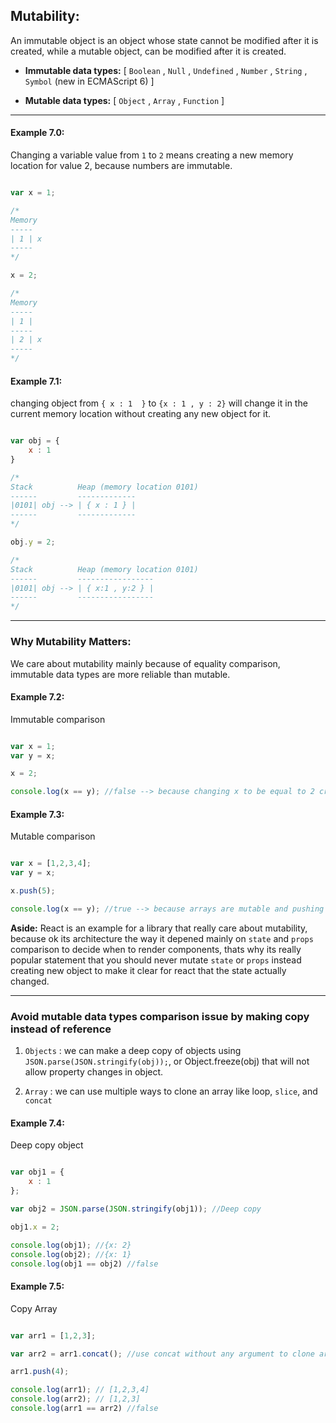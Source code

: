 ## Mutability:

An immutable object is an object whose state cannot be modified after it is created, while a mutable object, can be modified after it is created.

* **Immutable data types:**  [ `Boolean` , `Null` , `Undefined` , `Number` , `String` , `Symbol` (new in ECMAScript 6)  ]


* **Mutable data types:** [ `Object` , `Array` , `Function` ]

---

#### Example 7.0:

Changing a variable value from `1` to `2` means creating a new memory location for value 2, because numbers are immutable.

```javascript

var x = 1;

/*
Memory
-----
| 1 | x
-----
*/

x = 2;

/*
Memory
-----
| 1 |
-----
| 2 | x
-----
*/


```

#### Example 7.1:

changing object from  `{ x : 1  }` to  `{x : 1 , y : 2}` will change it in the current memory location without creating any new object for it.

```javascript

var obj = {
	x : 1
}

/*
Stack          Heap (memory location 0101)
------         -------------
|0101| obj --> | { x : 1 } |
------         -------------
*/

obj.y = 2;

/*
Stack          Heap (memory location 0101)
------         -----------------
|0101| obj --> | { x:1 , y:2 } |
------         -----------------
*/


```

---

### Why Mutability Matters:

We care about mutability mainly because of equality comparison, immutable data types are more reliable than mutable.

#### Example 7.2:

Immutable comparison

```javascript

var x = 1;
var y = x;

x = 2;

console.log(x == y); //false --> because changing x to be equal to 2 created new memory location for it and kept the old value 1 as is saved in y.

```

#### Example 7.3:

Mutable comparison

```javascript

var x = [1,2,3,4];
var y = x;

x.push(5);

console.log(x == y); //true --> because arrays are mutable and pushing number 5 is applied to both x and y, this is one of the bad things about mutable data types

```

**Aside:** React is an example for a library that really care about mutability, because ok its architecture the way it depened mainly on `state` and `props` comparison to decide when to render components, thats why its really popular statement that you should never mutate `state` or `props` instead creating new object to make it clear for react that the state actually changed.

---

### Avoid mutable data types comparison issue by making copy instead of reference

1. `Objects` : we can make a deep copy of objects using `JSON.parse(JSON.stringify(obj));`, or Object.freeze(obj) that will not allow property changes in object.

2. `Array` : we can use multiple ways to clone an array like loop, `slice`, and `concat`


#### Example 7.4:

Deep copy object

```javascript

var obj1 = {
	x : 1
};

var obj2 = JSON.parse(JSON.stringify(obj1)); //Deep copy

obj1.x = 2;

console.log(obj1); //{x: 2}
console.log(obj2); //{x: 1}
console.log(obj1 == obj2) //false

```

#### Example 7.5:

Copy Array

```javascript

var arr1 = [1,2,3];

var arr2 = arr1.concat(); //use concat without any argument to clone arr1

arr1.push(4);

console.log(arr1); // [1,2,3,4]
console.log(arr2); // [1,2,3]
console.log(arr1 == arr2) //false

```

